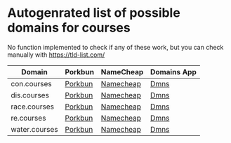 # Autogenrated list of possible domains for courses

No function implemented to check if any of these work, but you can check manually with https://tld-list.com/

| Domain | Porkbun | NameCheap | Domains App |
|---|---|---|---|
| con.courses | [Porkbun](https://porkbun.com/checkout/search?prb=e814663da1&tlds=&idnLanguage=&search=search&q=con.courses) | [Namecheap](https://www.namecheap.com/domains/registration/results/?domain=con.courses) | [Dmns](https://dmns.app/domains?q=con.courses) |
| dis.courses | [Porkbun](https://porkbun.com/checkout/search?prb=e814663da1&tlds=&idnLanguage=&search=search&q=dis.courses) | [Namecheap](https://www.namecheap.com/domains/registration/results/?domain=dis.courses) | [Dmns](https://dmns.app/domains?q=dis.courses) |
| race.courses | [Porkbun](https://porkbun.com/checkout/search?prb=e814663da1&tlds=&idnLanguage=&search=search&q=race.courses) | [Namecheap](https://www.namecheap.com/domains/registration/results/?domain=race.courses) | [Dmns](https://dmns.app/domains?q=race.courses) |
| re.courses | [Porkbun](https://porkbun.com/checkout/search?prb=e814663da1&tlds=&idnLanguage=&search=search&q=re.courses) | [Namecheap](https://www.namecheap.com/domains/registration/results/?domain=re.courses) | [Dmns](https://dmns.app/domains?q=re.courses) |
| water.courses | [Porkbun](https://porkbun.com/checkout/search?prb=e814663da1&tlds=&idnLanguage=&search=search&q=water.courses) | [Namecheap](https://www.namecheap.com/domains/registration/results/?domain=water.courses) | [Dmns](https://dmns.app/domains?q=water.courses) |
